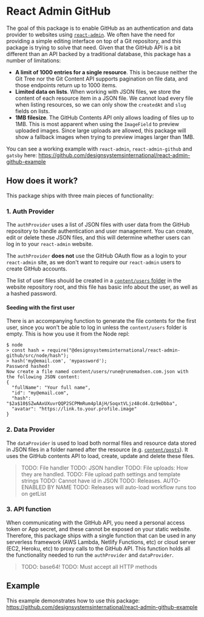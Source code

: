 # React Admin GitHub

The goal of this package is to enable GitHub as an authentication and data provider to websites using [`react-admin`](https://marmelab.com/react-admin/). We often have the need for providing a simple editing interface on top of a Git repository, and this package is trying to solve that need. Given that the GitHub API is a bit different than an API backed by a traditional database, this package has a number of limitations:

- **A limit of 1000 entries for a single resource**. This is because neither the Git Tree nor the Git Content API supports pagination on file data, and those endpoints return up to 1000 items.
- **Limited data on lists**. When working with JSON files, we store the content of each resource item in a JSON file. We cannot load every file when listing resources, so we can only show the `createdAt` and `slug` fields on lists.
- **1MB filesize**. The GitHub Contents API only allows loading of files up to 1MB. This is most apparent when using the `ImageField` to preview uploaded images. Since large uploads are allowed, this package will show a fallback images when trying to preview images larger than 1MB.

You can see a working example with `react-admin`, `react-admin-github` and `gatsby` here:
https://github.com/designsystemsinternational/react-admin-github-example

## How does it work?

This package ships with three main pieces of functionality:

### 1. Auth Provider

The `authProvider` uses a list of JSON files with user data from the GitHub repository to handle authentication and user management. You can create, edit or delete these JSON files, and this will determine whether users can log in to your `react-admin` website.

The `authProvider` **does not** use the GitHub OAuth flow as a login to your `react-admin` site, as we don't want to require our `react-admin` users to create GitHub accounts.

The list of user files should be created in a [`content/users` folder](https://github.com/designsystemsinternational/react-admin-github-example/tree/main/content/users) in the website repository root, and this file has basic info about the user, as well as a hashed password.

#### Seeding with the first user

There is an accompanying function to generate the file contents for the first user, since you won't be able to log in unless the `content/users` folder is empty. This is how you use it from the Node repl:

```
$ node
> const hash = require("@designsystemsinternational/react-admin-github/src/node/hash");
> hash('my@email.com', 'mypassword');
Password hashed!
Now create a file named content/users/rune@runemadsen.com.json with the following JSON content:
{
  "fullName": "Your full name",
  "id": "my@email.com",
  "hash": "$2a$10$SZwAAxUXuvrQQP2SCPMmRum4plAjH/SoqxtVLjz48cd4.Qz9eDbba",
  "avatar": "https://link.to.your.profile.image"
}
```

### 2. Data Provider

The `dataProvider` is used to load both normal files and resource data stored in JSON files in a folder named after the resource (e.g. [`content/posts`](https://github.com/designsystemsinternational/react-admin-github-example/tree/main/content/posts)). It uses the GitHub contents API to load, create, update and delete these files.

> TODO: File handler
> TODO: JSON handler
> TODO: File uploads: How they are handled.
> TODO: File upload path settings and template strings
> TODO: Cannot have id in JSON
> TODO: Releases. AUTO-ENABLED BY NAME
> TODO: Releases will auto-load workflow runs too on getList

### 3. API function

When communicating with the GitHub API, you need a personal access token or App secret, and these cannot be exposed on your static website. Therefore, this package ships with a single function that can be used in any serverless framework (AWS Lambda, Netlify Functions, etc) or cloud server (EC2, Heroku, etc) to proxy calls to the GitHub API. This function holds all the functionality needed to run the `authProvider` and `dataProvider`.

> TODO: base64!
> TODO: Must accept all HTTP methods

## Example

This example demonstrates how to use this package:
https://github.com/designsystemsinternational/react-admin-github-example
